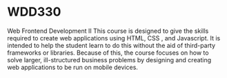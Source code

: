 # WDD330
Web Frontend Development II
This course is designed to give the skills required to create web applications using HTML, CSS , and Javascript. It is intended to help the student learn to do this without the aid of third-party frameworks or libraries. Because of this, the course focuses on how to solve larger, ill-structured business problems by designing and creating web applications to be run on mobile devices.
